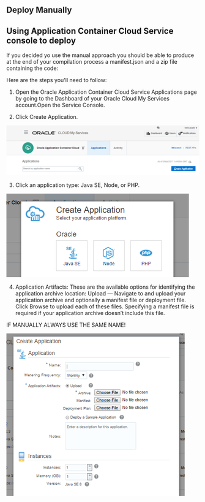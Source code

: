 ## Deploy Manually ##

## Using Application Container Cloud Service console to deploy ##
If you decided yo use the manual approach you should be able to produce at the end of your compilation process a manifest.json and a zip file containing the code:

Here are the steps you'll need to follow:

1) Open the Oracle Application Container Cloud Service Applications page by going to the Dashboard of your Oracle Cloud My Services account.Open the Service Console.

2) Click Create Application.

![alt text](createappaccs01.PNG)

3) Click an application type: Java SE, Node, or PHP.

![alt text](createappaccs02.PNG)

4) Application Artifacts: These are the available options for identifying the application archive location:
Upload — Navigate to and upload your application archive and optionally a manifest file or deployment file. Click Browse to upload each of these files. Specifying a manifest file is required if your application archive doesn’t include this file.

IF MANUALLY ALWAYS USE THE SAME NAME!

![alt text](createappaccs03.PNG)


